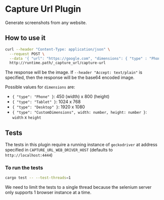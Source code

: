 # Capture Url Plugin

Generate screenshots from any website.

## How to use it

```sh
curl --header "Content-Type: application/json" \
  --request POST \
  --data '{ "url": "https://google.com", "dimensions": { "type" : "Phone" } }' \
  http://runtime.path/_capture_url/capture-url
```

The response will be the image. If `--header "Accept: text/plain"` is specified, then the response will be the base64 encoded image.

Possible values for `dimensions` are:

- `{ "type": "Phone" }`: 450 (width) x 800 (height)
- `{ "type": "Tablet" }`: 1024 x 768
- `{ "type": "Desktop" }`: 1920 x 1080
- `{ "type": "CustomDimensions", width: number, height: number }`: `width` x `height`

## Tests

The tests in this plugin require a running instance of `geckodriver` at address specified in `CAPTURE_URL_WEB_DRIVER_HOST` (defaults to `http://localhost:4444`)

### To run the tests

```sh
cargo test -- --test-threads=1
```

We need to limit the tests to a single thread because the selenium server only supports 1 browser instance at a time.
